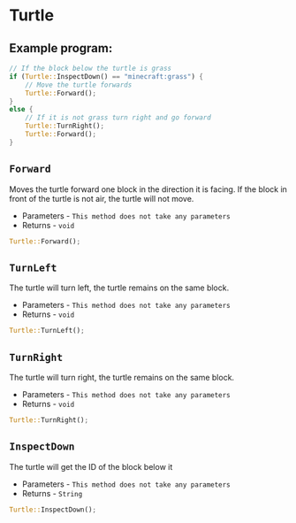 # Turtle

## Example program:
```rs
// If the block below the turtle is grass
if (Turtle::InspectDown() == "minecraft:grass") {
    // Move the turtle forwards
    Turtle::Forward();
}
else {
    // If it is not grass turn right and go forward
    Turtle::TurnRight();
    Turtle::Forward();
}
```

## `Forward`
Moves the turtle forward one block in the direction it is facing. If the block in front of the turtle is not air, the turtle will not move.

- Parameters - `This method does not take any parameters`
- Returns - `void`

```rs
Turtle::Forward();
```

## `TurnLeft`
The turtle will turn left, the turtle remains on the same block.

- Parameters - `This method does not take any parameters`
- Returns - `void`

```rs
Turtle::TurnLeft();
```

## `TurnRight`
The turtle will turn right, the turtle remains on the same block.

- Parameters - `This method does not take any parameters`
- Returns - `void`

```rs
Turtle::TurnRight();
```

## `InspectDown`
The turtle will get the ID of the block below it

- Parameters - `This method does not take any parameters`
- Returns - `String`

```rs
Turtle::InspectDown();
```